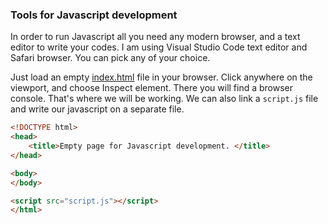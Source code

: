 ### Tools for Javascript development 

In order to run Javascript all you need any modern browser, and a text editor to write your codes. I am using Visual Studio Code text editor and Safari browser. You can pick any of your choice. 

Just load an empty <a href="https://github.com/pranabdas/js-learning/" target="_blank">index.html</a> file in your browser. Click anywhere on the viewport, and choose Inspect element. There you will find a browser console. That's where we will be working. We can also link a `script.js` file and write our javascript on a separate file. 

```html
<!DOCTYPE html>
<head>
    <title>Empty page for Javascript development. </title>
</head> 

<body>
</body>

<script src="script.js"></script>
</html>
```
